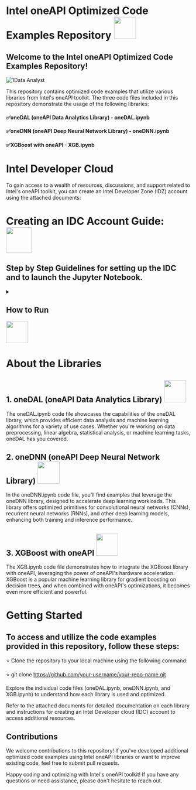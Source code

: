 # Intel oneAPI Optimized Code Examples Repository <img src="https://github.com/shriramkv/MLwithoneAPI_IDC/assets/72274851/4c8933b7-c1f1-400e-a1aa-cb30f656fa0d" height="60" width="60"><br>

## Welcome to the Intel oneAPI Optimized Code Examples Repository!

![1Data Analyst](https://github.com/shriramkv/MLwithoneAPI_IDC/assets/72274851/c6fe0679-e6e8-426d-90e0-5e6594088c97)

This repository contains optimized code examples that utilize various libraries from Intel's oneAPI toolkit. The three code files included in this repository demonstrate the usage of the following libraries:


#### ✅oneDAL (oneAPI Data Analytics Library) - oneDAL.ipynb<br>
#### ✅oneDNN (oneAPI Deep Neural Network Library) - oneDNN.ipynb<br>
#### ✅XGBoost with oneAPI - XGB.ipynb<br>

# Intel Developer Cloud 
To gain access to a wealth of resources, discussions, and support related to Intel's oneAPI toolkit, you can create an Intel Developer Zone (IDZ) account using the attached documents:
# Creating an IDC Account Guide: <a href="https://youtu.be/PhzlMQ8-GE4"><img src="https://github.com/shriramkv/SYCLwithIDC/assets/72274851/693730f3-cda3-4a02-9c63-5b3ac1838ad7" height="70" width="70"></a>

## Step by Step Guidelines for setting up the IDC and to launch the Jupyter Notebook.

<details>
<summary><h2>How to Run</h2><img src="https://github.com/shriramkv/MLwithoneAPI_IDC/assets/72274851/a8f61ebf-4f8f-48f7-be47-8e8fcb7c0a13" height="60" width="60"></summary>




### 1.	Generate an ssh key using the command ssh-keygen in the power shell as an administrator. 

### 2.	Open the generated key file using notepad and copy the contents of the file.(C:\Users\<<username>>\.ssh is the path - file name is id_rsa.pub, use the command notepad id_rsa.pub) 

![image](https://github.com/shriramkv/SYCLwithIDC/assets/72274851/4f51e91c-be8a-461b-8292-38b147f0c342)<br>
![image](https://github.com/shriramkv/SYCLwithIDC/assets/72274851/f049dd0d-c001-48d2-9cad-3623b723c98f)<br>


### 3.	Nextly login or register into the Developer Cloud and add the key under the profile section. https://scheduler.cloud.intel.com/

![image](https://github.com/shriramkv/SYCLwithIDC/assets/72274851/dd2308d9-5be6-4de4-82f6-e202741ad62b)


### 4.	Open .ssh folder and create a config file with the below commands:
Host myidc <br>
Hostname idcbetabatch.eglb.intel.com <br>
User uXXXXXX #← Request "scheduled access" at https://scheduler.cloud.intel.com/#/systems" to get your user identifier. <br>
IdentityFile ~/.ssh/id_rsa <br>
#ProxyCommand ncat --proxy YourProxy:XXXX %h %p --proxy-type socks5 %h %p  ## Uncomment if necessary <br>
ServerAliveInterval 60 <br>
ServerAliveCountMax 10 <br>
StrictHostKeyChecking no <br>
UserKnownHostsFile=/dev/null <br>

### 5.	On Powershell type `ssh myidc` to connect to your head node instance. This will enable you to be authenticated. 

### 6.	Next to connect to an interactive node type in the below command:
`srun --pty bash` <br>
`source /opt/intel/oneapi/setvars.sh` <br>

![image](https://github.com/shriramkv/SYCLwithIDC/assets/72274851/8d834f65-5a6d-4f96-8d3f-660f8f664097)
![image](https://github.com/shriramkv/SYCLwithIDC/assets/72274851/e3346e85-8ef6-4c54-a1f4-a500374c8c24)


This will get the batch node activated! You will see this clearly in the powershell terminal. u***@idc-beta-batch-head-node would get changed to u***@idc-beta-batch-pvc-node
### 7.	Configure your shell using the command conda init bash

![image](https://github.com/shriramkv/SYCLwithIDC/assets/72274851/0639e4d6-ef69-4370-bae8-f3f38503d7b9)<br>

### 8.	Close the existing instance to make sure that the configuration changes reflect using the command exit

#### This will get the batch node activated! You will see this clearly in the powershell terminal. u***@idc-beta-batch-head-node would get changed to u***@idc-beta-batch-pvc-node

### 9.	You are taken back to the head node again, connect to the interactive node again by repeating Step6 again.

### 10.	To check the available environments type in the command conda env list

![image](https://github.com/shriramkv/SYCLwithIDC/assets/72274851/41f9f009-743b-4c06-9807-1932c6b7b843)<br>


### 11.	Choose the environment of your choice by typing in conda activate env_name

### 12.	Get and check the allocated socket by using the below command:

`echo $(ip a | grep -v -e "127.0.0.1" -e "inet6" | grep "inet" | awk {'print($2)}' | sed 's/\/.*//')
`
<br>
<br>
![image](https://github.com/shriramkv/SYCLwithIDC/assets/72274851/15b14a38-bf68-433a-91e2-1b21388e2081)
<br>

### 13.	Note down the last 2 digits of the ip address.

### 14.	To activate Jupyter Lab use the following command:
`jupyter-lab --ip 10.10.10.X  (Where X is the last two digits that you observed before in Step13)
`
<br>
<br>
![image](https://github.com/shriramkv/SYCLwithIDC/assets/72274851/eb8e29e5-1ded-4682-9887-3d8acd9dea9f)
<br>

### 15.	Open a fresh Powershell Instance and type ssh myidc -L 8888:10.10.10.X:8888 (Where X is the last two digits that you observed before in Step13)

![image](https://github.com/shriramkv/SYCLwithIDC/assets/72274851/58526019-dcdf-4834-9460-2c8ad5a5ab49)
<br>

### 16.	Open a local browser and type the following in the address bar: http://localhost:8888/lab

![image](https://github.com/shriramkv/SYCLwithIDC/assets/72274851/6b16edd6-3414-4d55-aa25-bfac6f800301)
<br>

### 17.	In the preceding screen you will be asked for a token. This can be found in the first powershell instance on the 6th last line.

</details>

# About the Libraries

## 1. oneDAL (oneAPI Data Analytics Library) <img src="https://github.com/shriramkv/MLwithoneAPI_IDC/assets/72274851/bbaa57c5-ae31-4a84-a988-8482b85b5efe" height="60" width="60"><br>

The oneDAL.ipynb code file showcases the capabilities of the oneDAL library, which provides efficient data analysis and machine learning algorithms for a variety of use cases. Whether you're working on data preprocessing, linear algebra, statistical analysis, or machine learning tasks, oneDAL has you covered.



## 2. oneDNN (oneAPI Deep Neural Network Library) <img src="https://github.com/shriramkv/MLwithoneAPI_IDC/assets/72274851/6395c82a-a490-4a2b-916e-77945c8142de" height="60" width="60"><br>



In the oneDNN.ipynb code file, you'll find examples that leverage the oneDNN library, designed to accelerate deep learning workloads. This library offers optimized primitives for convolutional neural networks (CNNs), recurrent neural networks (RNNs), and other deep learning models, enhancing both training and inference performance.

## 3. XGBoost with oneAPI  <img src="https://github.com/shriramkv/MLwithoneAPI_IDC/assets/72274851/3c93722d-d90f-43f2-a03a-a04226e45e36" height="60" width="60"><br>


The XGB.ipynb code file demonstrates how to integrate the XGBoost library with oneAPI, leveraging the power of oneAPI's hardware acceleration. XGBoost is a popular machine learning library for gradient boosting on decision trees, and when combined with oneAPI's optimizations, it becomes even more efficient and powerful.

# Getting Started

## To access and utilize the code examples provided in this repository, follow these steps:

⭐ Clone the repository to your local machine using the following command:

⭐ git clone https://github.com/your-username/your-repo-name.git

Explore the individual code files (oneDAL.ipynb, oneDNN.ipynb, and XGB.ipynb) to understand how each library is used and optimized.

Refer to the attached documents for detailed documentation on each library and instructions for creating an Intel Developer cloud (IDC) account to access additional resources.

## Contributions
We welcome contributions to this repository! If you've developed additional optimized code examples using Intel oneAPI libraries or want to improve existing code, feel free to submit pull requests.

Happy coding and optimizing with Intel's oneAPI toolkit! If you have any questions or need assistance, please don't hesitate to reach out.
